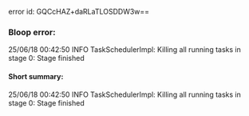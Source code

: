 error id: GQCcHAZ+daRLaTLOSDDW3w==
### Bloop error:

25/06/18 00:42:50 INFO TaskSchedulerImpl: Killing all running tasks in stage 0: Stage finished
#### Short summary: 

25/06/18 00:42:50 INFO TaskSchedulerImpl: Killing all running tasks in stage 0: Stage finished